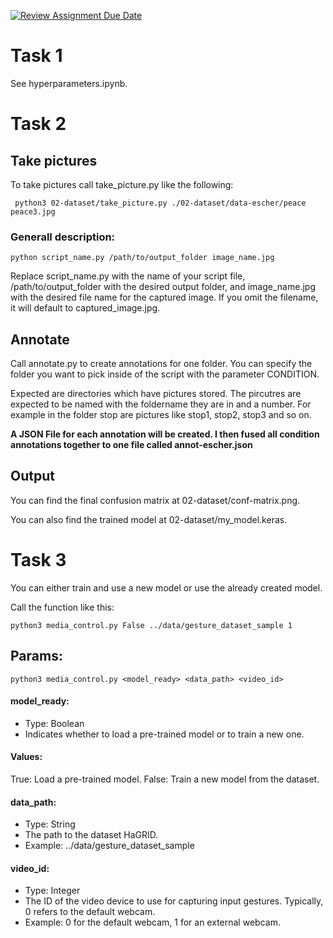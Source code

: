 [![Review Assignment Due Date](https://classroom.github.com/assets/deadline-readme-button-24ddc0f5d75046c5622901739e7c5dd533143b0c8e959d652212380cedb1ea36.svg)](https://classroom.github.com/a/GaaycKto)


# Task 1

See hyperparameters.ipynb.

# Task 2

## Take pictures

To take pictures call take_picture.py like the following:

```
 python3 02-dataset/take_picture.py ./02-dataset/data-escher/peace peace3.jpg
```

### Generall description:
```
python script_name.py /path/to/output_folder image_name.jpg
```

Replace script_name.py with the name of your script file, /path/to/output_folder with the desired output folder, and image_name.jpg with the desired file name for the captured image. If you omit the filename, it will default to captured_image.jpg.

## Annotate

Call annotate.py to create annotations for one folder. You can specify the folder you want to pick inside of the script with the parameter CONDITION.

Expected are directories which have pictures stored. The pircutres are expected to be named with the foldername they are in and a number. For example in the folder stop are pictures like stop1, stop2, stop3 and so on.

**A JSON File for each annotation will be created. I then fused all condition annotations together to one file called annot-escher.json**

## Output

You can find the final confusion matrix at 02-dataset/conf-matrix.png.

You can also find the trained model at 02-dataset/my_model.keras.


# Task 3

You can either train and use a new model or use the already created model.

Call the function like this:
```
python3 media_control.py False ../data/gesture_dataset_sample 1
```

## Params:

```
python3 media_control.py <model_ready> <data_path> <video_id>
```

#### model_ready:

- Type: Boolean 
- Indicates whether to load a pre-trained model or to train a new one.

#### Values:
True: Load a pre-trained model.
False: Train a new model from the dataset.


#### data_path:

- Type: String
- The path to the dataset HaGRID.
- Example: ../data/gesture_dataset_sample
 
#### video_id:

- Type: Integer
- The ID of the video device to use for capturing input gestures. Typically, 0 refers to the default webcam.
- Example: 0 for the default webcam, 1 for an external webcam.
